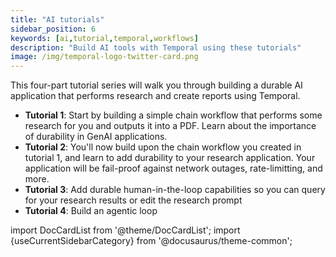 ```yaml
---
title: "AI tutorials"
sidebar_position: 6
keywords: [ai,tutorial,temporal,workflows]
description: "Build AI tools with Temporal using these tutorials"
image: /img/temporal-logo-twitter-card.png
---
```


This four-part tutorial series will walk you through building a durable AI application that performs research and create reports using Temporal.

- **Tutorial 1**: Start by building a simple chain workflow that performs some research for you and outputs it into a PDF. Learn about the importance of durability in GenAI applications.
- **Tutorial 2**: You'll now build upon the chain workflow you created in tutorial 1, and learn to add durability to your research application. Your application will be fail-proof against network outages, rate-limitting, and more.
- **Tutorial 3**: Add durable human-in-the-loop capabilities so you can query for your research results or edit the research prompt
- **Tutorial 4**: Build an agentic loop

import DocCardList from '@theme/DocCardList';
import {useCurrentSidebarCategory} from '@docusaurus/theme-common';

<DocCardList items={useCurrentSidebarCategory().items}/>
